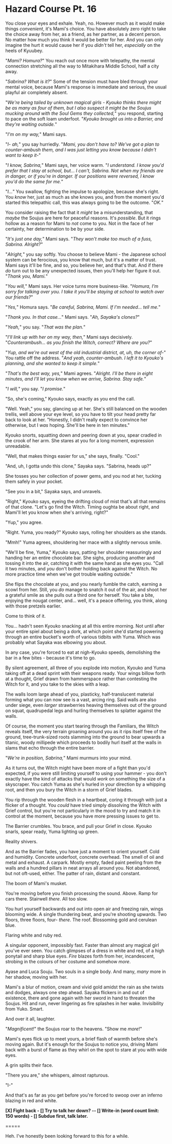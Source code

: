 # Hazard Course Pt. 16

You close your eyes and exhale. Yeah, no. However much as it would make things *convenient*, it's Mami's choice. You have absolutely zero right to take the choice away from her, as a friend, as her partner, as a decent person. No matter how much you think it would be better for her. And you can only imagine the hurt it would cause her if you *didn't* tell her, *especially* on the heels of Kyuubey.

"*Mami? Homura?*" You reach out once more with telepathy, the mental connection stretching all the way to Mitakihara Middle School, half a city away.

"*Sabrina? What is it?*" Some of the tension must have bled through your mental voice, because Mami's response is immediate and serious, the usual playful air completely absent.

"*We're being tailed by unknown magical girls - Kyouko thinks there might be as many as four of them, but I also suspect it might be the Soujus mucking around with the Soul Gems they collected,*" you respond, starting to pace on the soft loam underfoot. "*Kyouko brought us into a Barrier, and they're waiting outside.*"

"*I'm on my way,*" Mami says.

"*I- ah,*" you say hurriedly. "*Mami, you don't have to? We've got a plan to counter-ambush them, and I was just letting you know because I didn't want to keep it-*"

"*I know, Sabrina,*" Mami says, her voice warm. "*I understand. I know you'd prefer that I stay at school, but... I can't, Sabrina. Not when my friends are in danger, or if *you're* in danger. If our positions were reversed, I know you'd do the same for me.*"

"*I...*" You swallow, fighting the impulse to apologize, because she's right. You *know* her, just as much as she knows you, and from the moment you'd started this telepathic call, this was always going to be the outcome. "*OK.*"

You consider raising the fact that it *might* be a misunderstanding, that *maybe* the Soujus are here for peaceful reasons. It's *possible*. But it rings hollow as a reason for Mami to *not* come to you. Not in the face of her certainty, her determination to be by your side.

"*It's just one day,*" Mami says. "*They won't make too much of a fuss, Sabrina. Alright?*"

"*Alright,*" you say softly. You choose to believe Mami - the Japanese school system can be ferocious, you know that much, but it's a matter of trust. Mami says it'll be fine, and so, you believe her, and that's that. And if there *do* turn out to be any unexpected issues, then you'll help her figure it out. "*Thank you, Mami.*"

"*You will,*" Mami says. Her voice turns more business-like. "*Homura, I'm sorry for talking over you. I take it you'll be staying at school to watch over our friends?*"

"*Yes,*" Homura says. "*Be careful, Sabrina, Mami. If I'm needed... tell me.*"

"*Thank you. In that case...*" Mami says. "*Ah, Sayaka's clones?*"

"*Yeah,*" you say. "*That was the plan.*"

"*I'll link up with her on my way, then,*" Mami says decisively. "*Counterambush... as you finish the Witch, correct? Where are you?*"

"*Yup, and we're out west of the old industrial district, at, uh, the corner of-*" You rattle off the address. "*And yeah, counter-ambush. I left it to Kyouko's planning, and she wanted to keep it simple.*"

"*That's the best way, yes,*" Mami agrees. "*Alright. I'll be there in eight minutes, and I'll let you know when we arrive, Sabrina. Stay safe.*"

"*I will,*" you say. "*I promise.*"

"So, she's coming," Kyouko says, exactly as you end the call.

"Well. Yeah," you say, glancing up at her. She's still balanced on the wooden trellis, well above your eye level, so you have to tilt your head pretty far back to look at her. "Honestly, I didn't really expect to convince her otherwise, but I *was* hoping. She'll be here in ten minutes."

Kyouko snorts, squatting down and peering down at you, spear cradled in the crook of her arm. She stares at you for a long moment, expression unreadable.

"Well, that makes things easier for us," she says, finally. "Cool."

"And, uh, I gotta undo this clone," Sayaka says. "Sabrina, heads up?"

She tosses you her collection of power gems, and you nod at her, tucking them safely in your pocket.

"See you in a bit," Sayaka says, and unravels.

"Right," Kyouko says, eyeing the drifting cloud of mist that's all that remains of that clone. "Let's go find the Witch. Timing oughta be about right, and Mami'll let you know when she's arriving, right?"

"Yup," you agree.

"Right. Yuma, you ready?" Kyouko says, rolling her shoulders as she stands.

"Mmh!" Yuma agrees, shouldering her mace with a slightly nervous smile.

"We'll be fine, Yuma," Kyouko says, patting her shoulder reassuringly and handing her an entire chocolate bar. She sighs, producing another and tossing it into the air, catching it with the same hand as she eyes you. "Call it two minutes, and *you* don't bother holding back against the Witch. No more practice time when we've got trouble waiting outside."

She flips the chocolate at you, and you nearly fumble the catch, earning a scowl from her. Still, you *do* manage to snatch it out of the air, and shoot her a grateful smile as she pulls out a third one for herself. You take a bite, enjoying the nougat center, and... well, it's a peace offering, you think, along with those pretzels earlier.

Come to think of it.

You... hadn't seen Kyouko snacking at all this entire morning. Not until after your entire spiel about being a dork, at which point she'd started powering through an entire bucket's worth of various tidbits with Yuma. Which was probably what Sayaka was elbowing you about.

In any case, you're forced to eat at nigh-Kyouko speeds, demolishing the bar in a few bites - because it's time to go.

By silent agreement, all three of you explode into motion, Kyouko and Yuma taking off at a dead sprint with their weapons ready. Your wings billow forth at a thought, Grief drawn from hammerspace rather than contesting the Witch for it, and you take to the skies with a leap.

The walls loom large ahead of you, plasticky, half-translucent material forming what you can now see is a vast, arcing ring. Said walls are also under siege, even *larger* strawberries heaving themselves out of the ground on squat, quadrupedal legs and hurling themselves to splatter against the walls.

Of course, the moment you start tearing through the Familiars, the Witch reveals itself, the very terrain groaning around you as it rips itself free of the ground, tree-trunk-sized roots slamming into the ground to bear upwards a titanic, woody millipede which proceeds to bodily hurl itself at the walls in slams that echo through the entire barrier.

"*We're in position, Sabrina,*" Mami murmurs into your mind.

As it turns out, the Witch might have been more of a fight than you'd expected, if you were still limiting yourself to using your hammer - you don't exactly have the kind of attacks that would *work* on something the size of a skyscraper. You catch Yuma as she's hurled in your direction by a whipping root, and then you bury the Witch in a storm of Grief blades.

You rip through the wooden flesh in a heartbeat, coring it through with just a flicker of a thought. You *could* have tried simply dissolving the Witch with Grief control, but you're not particularly in the mood to try and match it in control at the moment, because you have more pressing issues to get to.

The Barrier crumbles. You brace, and pull your Grief in close. Kyouko snarls, spear ready, Yuma lighting up green.

Reality shivers.

And as the Barrier fades, you have just a moment to orient yourself. Cold and humidity. Concrete underfoot, concrete overhead. The smell of oil and metal and exhaust. A carpark. Mostly empty, faded paint peeling from the walls and a hundred pillars in neat arrays all around you. Not abandoned, but not oft-used, either. The patter of rain, distant and constant.

The boom of Mami's musket.

You're moving before you finish processing the sound. Above. Ramp for cars there. Stairwell *there*. All too slow.

You hurl yourself backwards and out into open air and freezing rain, wings blooming wide. A single thundering beat, and you're shooting upwards. Two floors, three floors, four- *there*. The roof. Blossoming gold and cerulean blue.

Flaring white and ruby red.

A singular opponent, impossibly fast. Faster than almost any magical girl you've ever seen. You catch glimpses of a dress in white and red, of a high ponytail and sharp blue eyes. *Fire* blazes forth from her, incandescent, strobing in the colours of her costume and somehow *more*.

Ayase and Luca Souju. Two souls in a single body. And many, *many* more in her shadow, moving with her.

Mami's a blur of motion, cream and vivid gold amidst the rain as she twists and dodges, always one step ahead. Sayaka flickers in and out of existence, there and gone again with her sword in hand to threaten the Soujus. Hit and run, never lingering as fire splashes in her wake. Invisibility from Yuko. Smart.

And over it all, laughter.

"*Magnificent!*" the Soujus roar to the heavens. "Show me *more*!"

Mami's eyes flick up to meet yours, a brief flash of warmth before she's moving again. But it's enough for the Soujus to notice you, driving Mami back with a burst of flame as they whirl on the spot to stare at you with wide eyes.

A grin splits their face.

"There you are," she whispers, almost rapturous.

"I-"

And that's as far as you get before you're forced to swoop over an inferno blazing in red and white.

**\[X] Fight back
\- \[] Try to talk her down?
\-- \[] Write-in (word count limit: 150 words)
\- \[] Subdue first, talk later.**

\=====​

Heh. I've honestly been looking forward to this for a while.
